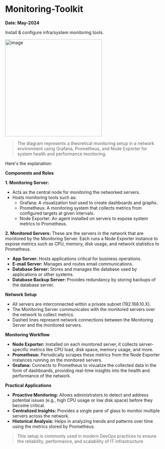 # Monitoring-Toolkit

**Date: May-2024**

Install &amp; configure infra/system monitoring tools.

<img width="314" alt="image" src="https://github.com/user-attachments/assets/f4655071-628e-48e3-bd55-d161ab8cf362">

> The diagram represents a theoretical monitoring setup in a network environment using Grafana, Prometheus, and Node Exporter for system health and performance monitoring.

Here's the explanation:

**Components and Roles**

**1. Monitoring Server:**

* Acts as the central node for monitoring the networked servers.
* Hosts monitoring tools such as:
  * Grafana: A visualization tool used to create dashboards and graphs.
  * Prometheus: A monitoring system that collects metrics from configured targets at given intervals.
  * Node Exporter: An agent installed on servers to expose system metrics to Prometheus.

**2. Monitored Servers:** These are the servers in the network that are monitored by the Monitoring Server. Each runs a Node Exporter instance to expose metrics such as CPU, memory, disk usage, and network statistics to Prometheus.

* **App Server:** Hosts applications critical for business operations.
* **E-mail Server:** Manages and routes email communications.
* **Database Server:** Stores and manages the database used by applications or other systems.
* **Database Backup Server:** Provides redundancy by storing backups of the database server.

**Network Setup**
* All servers are interconnected within a private subnet (192.168.10.X).
* The Monitoring Server communicates with the monitored servers over the network to collect metrics.
* Dashed lines represent network connections between the Monitoring Server and the monitored servers.

**Monitoring Workflow**
* **Node Exporter:** Installed on each monitored server, it collects server-specific metrics like CPU load, disk space, memory usage, and more.
* **Prometheus:** Periodically scrapes these metrics from the Node Exporter instances running on the monitored servers.
* **Grafana:** Connects to Prometheus to visualize the collected data in the form of dashboards, providing real-time insights into the health and performance of the network.

**Practical Applications**
* **Proactive Monitoring:** Allows administrators to detect and address potential issues (e.g., high CPU usage or low disk space) before they become critical.
* **Centralized Insights:** Provides a single pane of glass to monitor multiple servers across the network.
* **Historical Analysis:** Helps in analyzing trends and patterns over time using the metrics stored by Prometheus.

> This setup is commonly used in modern DevOps practices to ensure the reliability, performance, and scalability of IT infrastructure.
